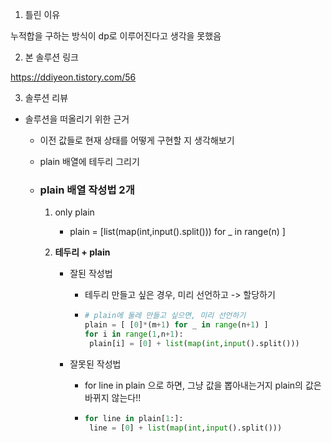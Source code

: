 1. 틀린 이유

누적합을 구하는 방식이 dp로 이루어진다고 생각을 못했음

2. 본 솔루션 링크

https://ddiyeon.tistory.com/56

3. 솔루션 리뷰

- 솔루션을 떠올리기 위한 근거

  - 이전 값들로 현재 상태를 어떻게 구현할 지 생각해보기

  - plain 배열에 테두리 그리기

  - ### plain 배열 작성법 2개

    1. only plain

       - plain = [list(map(int,input().split())) for _ in range(n) ]

    2. **테두리 + plain**

       - 잘된 작성법

         - 테두리 만들고 싶은 경우, 미리 선언하고 -> 할당하기

         - ```python
           # plain에 둘레 만들고 싶으면, 미리 선언하기
           plain = [ [0]*(m+1) for _ in range(n+1) ]
           for i in range(1,n+1):
            plain[i] = [0] + list(map(int,input().split()))
           ```

       - 잘못된 작성법

         - for line in plain 으로 하면, 그냥 값을 뽑아내는거지 plain의 값은 바뀌지 않는다!!

         - ```python
           for line in plain[1:]:
           	line = [0] + list(map(int,input().split()))
           ```

           

